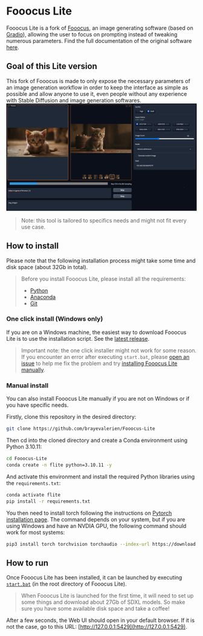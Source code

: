 # Fooocus Lite

Fooocus Lite is a fork of [Fooocus](https://github.com/lllyasviel/Fooocus/), an image generating software (based on [Gradio](https://www.gradio.app/)), allowing the user to focus on prompting instead of tweaking numerous parameters. Find the full documentation of the original software [here](https://github.com/lllyasviel/Fooocus/blob/main/readme.md).

## Goal of this Lite version
This fork of Fooocus is made to only expose the necessary parameters of an image generation workflow in order to keep the interface as simple as possible and allow anyone to use it, even people without any experience with Stable Diffusion and image generation softwares. <br>
![Screenshot preview](./screenshot.png)

> Note: this tool is tailored to specifics needs and might not fit every use case.


## How to install
Please note that the following installation process might take some time and disk space (about 32Gb in total).

> Before you install Fooocus Lite, please install all the requirements:
> - [Python](https://www.python.org/downloads/)
> - [Anaconda](https://www.anaconda.com/download)
> - [Git](https://git-scm.com/)

### One click install (Windows only)
If you are on a Windows machine, the easiest way to download Fooocus Lite is to use the installation script. See the [latest release](https://github.com/brayevalerien/Fooocus-Lite/releases/latest).
> Important note: the one click installer might not work for some reason. If you encounter an error after executing `start.bat`, please [open an issue](https://github.com/brayevalerien/Fooocus-Lite/issues) to help me fix the problem and try [installing Fooocus Lite manually](https://github.com/brayevalerien/Fooocus-Lite?tab=readme-ov-file#manual-install).

### Manual install
You can also install Fooocus Lite manually if you are not on Windows or if you have specific needs.

Firstly, clone this repository in the desired directory:
```bash
git clone https://github.com/brayevalerien/Fooocus-Lite
```

Then cd into the cloned directory and create a Conda environment using Python 3.10.11:
```bash
cd Fooocus-Lite
conda create -n flite python=3.10.11 -y
```

And activate this environment and install the required Python libraries using the `requirements.txt`:
```bash
conda activate flite
pip install -r requirements.txt
```

You then need to install torch following the instructions on [Pytorch installation page](https://pytorch.org/get-started/locally/). The command depends on your system, but if you are using Windows and have an NVDIA GPU, the following command should work for most systems:
```bash
pip3 install torch torchvision torchaudio --index-url https://download.pytorch.org/whl/cu118
```

## How to run
Once Fooocus Lite has been installed, it can be launched by executing [`start.bat`](./start.bat) (in the root directory of Fooocus Lite).
> When Fooocus Lite is launched for the first time, it will need to set up some things and download about 27Gb of SDXL models. So make sure you have some available disk space and take a coffee!

After a few seconds, the Web UI should open in your default browser. If it is not the case, go to this URL: [http://127.0.0.1:5429](http://127.0.0.1:5429).
